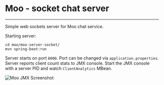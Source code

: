 # Moo - socket chat server
---------------------
Simple web sockets server for Moo chat service.

Starting server:
```
cd moo/moo-server-socket/
mvn spring-boot:run
```
Server starts on port `8000`. Port can be changed via `application.properties`. 
Server reports client count stats to JMX console. Start the JMX console with a 
server PID and watch `ClientAnalytics` MBean.

![Moo JMX Screenshot](../moo/docs/images/moo-jmx-console.png?raw=true "Moo via JMX")
